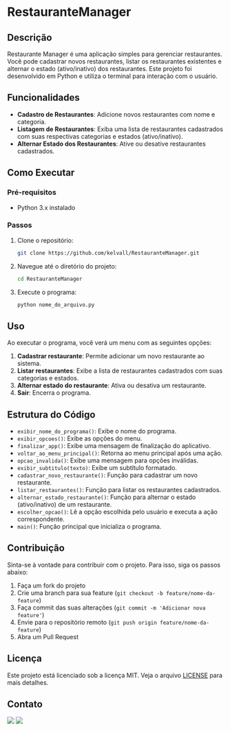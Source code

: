 # RestauranteManager

## Descrição

Restaurante Manager é uma aplicação simples para gerenciar restaurantes. Você pode cadastrar novos restaurantes, listar os restaurantes existentes e alternar o estado (ativo/inativo) dos restaurantes. Este projeto foi desenvolvido em Python e utiliza o terminal para interação com o usuário.

## Funcionalidades

- **Cadastro de Restaurantes**: Adicione novos restaurantes com nome e categoria.
- **Listagem de Restaurantes**: Exiba uma lista de restaurantes cadastrados com suas respectivas categorias e estados (ativo/inativo).
- **Alternar Estado dos Restaurantes**: Ative ou desative restaurantes cadastrados.

## Como Executar

### Pré-requisitos

- Python 3.x instalado

### Passos

1. Clone o repositório:

    ```bash
    git clone https://github.com/kelvall/RestauranteManager.git
    ```

2. Navegue até o diretório do projeto:

    ```bash
    cd RestauranteManager
    ```

3. Execute o programa:

    ```bash
    python nome_do_arquivo.py
    ```

## Uso

Ao executar o programa, você verá um menu com as seguintes opções:

1. **Cadastrar restaurante**: Permite adicionar um novo restaurante ao sistema.
2. **Listar restaurantes**: Exibe a lista de restaurantes cadastrados com suas categorias e estados.
3. **Alternar estado do restaurante**: Ativa ou desativa um restaurante.
4. **Sair**: Encerra o programa.

## Estrutura do Código

- `exibir_nome_do_programa()`: Exibe o nome do programa.
- `exibir_opcoes()`: Exibe as opções do menu.
- `finalizar_app()`: Exibe uma mensagem de finalização do aplicativo.
- `voltar_ao_menu_principal()`: Retorna ao menu principal após uma ação.
- `opcao_invalida()`: Exibe uma mensagem para opções inválidas.
- `exibir_subtitulo(texto)`: Exibe um subtítulo formatado.
- `cadastrar_novo_restaurante()`: Função para cadastrar um novo restaurante.
- `listar_restaurantes()`: Função para listar os restaurantes cadastrados.
- `alternar_estado_restaurante()`: Função para alternar o estado (ativo/inativo) de um restaurante.
- `escolher_opcao()`: Lê a opção escolhida pelo usuário e executa a ação correspondente.
- `main()`: Função principal que inicializa o programa.

## Contribuição

Sinta-se à vontade para contribuir com o projeto. Para isso, siga os passos abaixo:

1. Faça um fork do projeto
2. Crie uma branch para sua feature (`git checkout -b feature/nome-da-feature`)
3. Faça commit das suas alterações (`git commit -m 'Adicionar nova feature'`)
4. Envie para o repositório remoto (`git push origin feature/nome-da-feature`)
5. Abra um Pull Request

## Licença

Este projeto está licenciado sob a licença MIT. Veja o arquivo [LICENSE](LICENSE) para mais detalhes.

## Contato

<div> 
  <a href="https://wa.me/5592992220069" target="_blank"><img src="https://img.shields.io/badge/-WhatsApp-25D366?style=for-the-badge&logo=whatsapp&logoColor=white" target="_blank"></a>
  <a href="https://www.linkedin.com/in/k-ccosta/" target="_blank"><img src="https://img.shields.io/badge/-LinkedIn-%230077B5?style=for-the-badge&logo=linkedin&logoColor=white" target="_blank"></a>  
</div>
